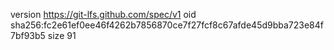 version https://git-lfs.github.com/spec/v1
oid sha256:fc2e61ef0ee46f4262b7856870ce7f27fcf8c67afde45d9bba723e84f7bf93b5
size 91
